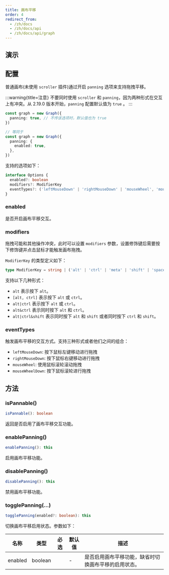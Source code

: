 ```yaml
---
title: 画布平移
order: 4
redirect_from:
  - /zh/docs
  - /zh/docs/api
  - /zh/docs/api/graph
---
```


## 演示

<code id="api-graph-panning" src="@/src/api/panning/playground/index.tsx"></code>

## 配置

普通画布(未使用 `scroller` 插件)通过开启 `panning` 选项来支持拖拽平移。

:::warning{title=注意}
不要同时使用 `scroller` 和 `panning`，因为两种形式在交互上有冲突。从 2.19.0 版本开始，`panning` 配置默认值为 `true` 。
:::

```ts
const graph = new Graph({
  panning: true, // 不传该选项时，默认值也为 true
})

// 等同于
const graph = new Graph({
  panning: {
    enabled: true,
  },
})
```

支持的选项如下：

```ts
interface Options {
  enabled?: boolean
  modifiers?: ModifierKey
  eventTypes?: ('leftMouseDown' | 'rightMouseDown' | 'mouseWheel', 'mouseWheelDown')[]
}
```

### enabled

是否开启画布平移交互。

### modifiers

拖拽可能和其他操作冲突，此时可以设置 `modifiers` 参数，设置修饰键后需要按下修饰键并点击鼠标才能触发画布拖拽。

`ModifierKey` 的类型定义如下：

```ts
type ModifierKey = string | ('alt' | 'ctrl' | 'meta' | 'shift' | 'space')[] | null
```

支持以下几种形式：

- `alt` 表示按下 `alt`。
- `[alt, ctrl]` 表示按下 `alt` 或 `ctrl`。
- `alt|ctrl` 表示按下 `alt` 或 `ctrl`。
- `alt&ctrl` 表示同时按下 `alt` 和 `ctrl`。
- `alt|ctrl&shift` 表示同时按下 `alt` 和 `shift` 或者同时按下 `ctrl` 和 `shift`。

### eventTypes

触发画布平移的交互方式。支持三种形式或者他们之间的组合：

- `leftMouseDown`: 按下鼠标左键移动进行拖拽
- `rightMouseDown`: 按下鼠标右键移动进行拖拽
- `mouseWheel`: 使用鼠标滚轮滚动拖拽
- `mouseWheelDown`: 按下鼠标滚轮进行拖拽

## 方法

### isPannable()

```ts
isPannable(): boolean
```

返回是否启用了画布平移交互功能。

### enablePanning()

```ts
enablePanning(): this
```

启用画布平移功能。

### disablePanning()

```ts
disablePanning(): this
```

禁用画布平移功能。

### togglePanning(...)

```ts
togglePanning(enabled?: boolean): this
```

切换画布平移启用状态。参数如下：

| 名称    | 类型    | 必选 | 默认值 | 描述                                               |
|---------|---------|:----:|--------|--------------------------------------------------|
| enabled | boolean |      | -      | 是否启用画布平移功能，缺省时切换画布平移的启用状态。 |
